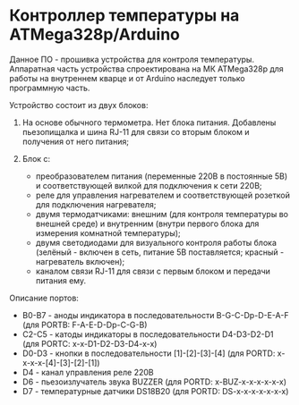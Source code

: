 ﻿Контроллер температуры на ATMega328p/Arduino
============================================

Данное ПО - прошивка устройства для контроля температуры.
Аппаратная часть устройства спроектирована на МК ATMega328p для работы
на внутреннем кварце и от Arduino наследует только программную часть.

Устройство состоит из двух блоков:

1. На основе обычного термометра. Нет блока питания. Добавлены
   пьезопищалка и шина RJ-11 для связи со вторым блоком и получения
   от него питания;

2. Блок с:
   - преобразователем питания (переменные 220В в постоянные 5В)
     и соответствующей вилкой для подключения к сети 220В;
   - реле для управления нагревателем и соответствующей розеткой
     для подключения нагревателя;
   - двумя термодатчиками: внешним (для контроля температуры
     во внешней среде) и внутренним (внутри первого блока для
     измерения комнатной температуры);
   - двумя светодиодами для визуального контроля работы блока
     (зелёный - включен в сеть, питание 5В поставляется; красный -
     нагреватель включен);
   - каналом связи RJ-11 для связи с первым блоком и передачи
     питания ему.

Описание портов:
- B0-B7 - аноды индикатора в последовательности B-G-C-Dp-D-E-A-F
          (для PORTB: F-A-E-D-Dp-C-G-B)
- C2-C5 - катоды индикаторы в последовательности D4-D3-D2-D1
          (для PORTC: x-x-D1-D2-D3-D4-x-x)
- D0-D3 - кнопки в последовательности [1]-[2]-[3]-[4]
          (для PORTD: x-x-x-x-[4]-[3]-[2]-[1])
- D4    - канал управления реле 220В
- D6    - пьезоизлучатель звука BUZZER
          (для PORTD: x-BUZ-x-x-x-x-x-x)
- D7    - температурные датчики DS18B20
          (для PORTD: DS-x-x-x-x-x-x-x)

